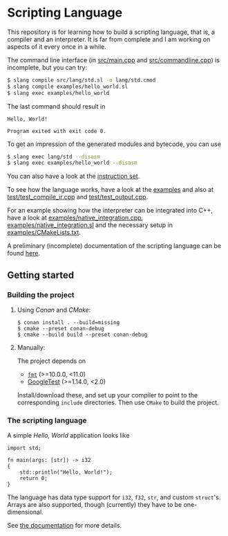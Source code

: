 # Scripting Language

This repository is for learning how to build a scripting language, that is, a compiler
and an interpreter. It is far from complete and I am working on aspects of it every once
in a while.

The command line interface (in [src/main.cpp](src/main.cpp) and [src/commandline.cpp](src/commandline.cpp)) 
is incomplete, but you can try:
```bash
$ slang compile src/lang/std.sl -o lang/std.cmod
$ slang compile examples/hello_world.sl
$ slang exec examples/hello_world
```
The last command should result in
```
Hello, World!

Program exited with exit code 0.
```
To get an impression of the generated modules and bytecode, you can use
```bash
$ slang exec lang/std --disasm
$ slang exec examples/hello_world --disasm
```
You can also have a look at the [instruction set](docs/instructions.md).

To see how the language works, have a look at the [examples](examples) and also at 
[test/test_compile_ir.cpp](test/test_compile_ir.cpp) and [test/test_output.cpp](test/test_output.cpp).

For an example showing how the interpreter can be integrated into C++, have a look at
[examples/native_integration.cpp](examples/native_integration.cpp), [examples/native_integration.sl](examples/native_integration.sl)
and the necessary setup in [examples/CMakeLists.txt](examples/CMakeLists.txt).

A preliminary (incomplete) documentation of the scripting language can be found [here](docs/language.md).

## Getting started

### Building the project

1. Using _Conan_ and _CMake_:
    ```
    $ conan install . --build=missing
    $ cmake --preset conan-debug
    $ cmake --build build --preset conan-debug
    ```
2. Manually:

    The project depends on
    - [`fmt`](https://github.com/fmtlib/fmt) (>=10.0.0, <11.0)
    - [GoogleTest](https://github.com/google/googletest) (>=1.14.0, <2.0)

    Install/download these, and set up your compiler to point to the corresponding `include` directories.
    Then use `CMake` to build the project.

### The scripting language

A simple _Hello, World_ application looks like
```
import std;

fn main(args: [str]) -> i32
{
    std::println("Hello, World!");
    return 0;
}
```

The language has data type support for `i32`, `f32`, `str`, and custom `struct`'s. Arrays are also supported,
though (currently) they have to be one-dimensional.

See [the documentation](docs/language.md) for more details.
